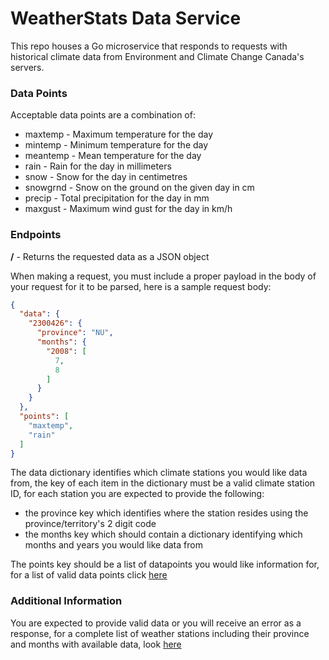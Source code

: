 # WeatherStats Data Service

This repo houses a Go microservice that responds to requests with historical climate data from Environment and Climate 
Change Canada's servers.

### Data Points
Acceptable data points are a combination of:

- maxtemp - Maximum temperature for the day
- mintemp - Minimum temperature for the day
- meantemp - Mean temperature for the day
- rain - Rain for the day in millimeters
- snow - Snow for the day in centimetres
- snowgrnd - Snow on the ground on the given day in cm
- precip - Total precipitation for the day in mm
- maxgust - Maximum wind gust for the day in km/h

### Endpoints
**/** - Returns the requested data as a JSON object

When making a request, you must include a proper payload in the body of your request for it to be parsed, here is a
sample request body:

```json
{
  "data": {
    "2300426": {
      "province": "NU",
      "months": {
        "2008": [
          7,
          8
        ]
      }
    }
  },
  "points": [
    "maxtemp",
    "rain"
  ]
}
```

The data dictionary identifies which climate stations you would like data from, the key of each item in the dictionary
must be a valid climate station ID, for each station you are expected to provide the following:
 
- the province key which identifies where the station resides using the province/territory's 2 digit code
- the months key which should contain a dictionary identifying which months and years you would like data from

The points key should be a list of datapoints you would like information for, for a list of valid data points click 
[here](###data-points)

### Additional Information

You are expected to provide valid data or you will receive an error as a response, for a complete list of weather 
stations including their province and months with available data, look 
[here](https://github.com/maldahleh/weatherstats-location-service)